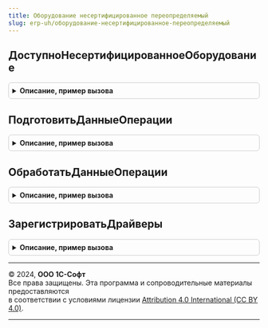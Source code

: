 ```yaml
---
title: Оборудование несертифицированное переопределяемый
slug: erp-uh/оборудование-несертифицированное-переопределяемый
---
```



## ДоступноНесертифицированноеОборудование
<details style="margin: 1em 0; padding: 0.5em; border: 1px solid #ccc; border-radius: 6px;">

<summary style="font-weight: bold; cursor: pointer;">Описание, пример вызова</summary>

```bsl

// Устанавливает доступность несертифицированного оборудования
//
// Параметры:
//  Доступно - Булево - несертифицированное оборудование доступно.
//  СтандартнаяОбработка - Булево - Стандартная обработка.
//
Процедура ДоступноНесертифицированноеОборудование(Доступно, СтандартнаяОбработка) Экспорт
```

Пример вызова
```bsl
ОборудованиеНесертифицированноеПереопределяемый.ДоступноНесертифицированноеОборудование(Доступно, СтандартнаяОбработка) 
```
</details>

## ПодготовитьДанныеОперации
<details style="margin: 1em 0; padding: 0.5em; border: 1px solid #ccc; border-radius: 6px;">

<summary style="font-weight: bold; cursor: pointer;">Описание, пример вызова</summary>

```bsl

// Подготовить данные операции перед выполнением команды.
//
// Параметры:
//  ПараметрыПодключения - Структура - Параметры подключения.
//  Команда - Строка - Выполняемая команда.
//  ПараметрыОперации - Структура - Параметры операции.
//
// Возвращаемое значение:
//  Структура.
Процедура ПодготовитьДанныеОперации(ПараметрыПодключения, Команда, ПараметрыОперации, ДанныеОперации) Экспорт
```

Пример вызова
```bsl
ОборудованиеНесертифицированноеПереопределяемый.ПодготовитьДанныеОперации(ПараметрыПодключения, Команда, ПараметрыОперации, ДанныеОперации) 
```
</details>

## ОбработатьДанныеОперации
<details style="margin: 1em 0; padding: 0.5em; border: 1px solid #ccc; border-radius: 6px;">

<summary style="font-weight: bold; cursor: pointer;">Описание, пример вызова</summary>

```bsl

// Обработать данные операции после выполнения команды.
//
// Параметры:
//  ПараметрыПодключения - Структура - Параметры подключения.
//  Команда - Строка - Выполняемая команда.
//  РезультатВыполнения - Структура - результат выполнения операции.
//  ДанныеОперации - Структура - Параметры операции.
//
Процедура ОбработатьДанныеОперации(ПараметрыПодключения, Команда, РезультатВыполнения, ДанныеОперации) Экспорт
```

Пример вызова
```bsl
ОборудованиеНесертифицированноеПереопределяемый.ОбработатьДанныеОперации(ПараметрыПодключения, Команда, РезультатВыполнения, ДанныеОперации) 
```
</details>

## ЗарегистрироватьДрайверы
<details style="margin: 1em 0; padding: 0.5em; border: 1px solid #ccc; border-radius: 6px;">

<summary style="font-weight: bold; cursor: pointer;">Описание, пример вызова</summary>

```bsl

// Добавляет в список поставляемые драйверы в составе конфигурации.
//
// Параметры:
//  Драйверы - ТаблицаЗначений - см. ОборудованиеНесертифицированное.НоваяТаблицаНесертифицированныхДрайверов
//
Процедура ЗарегистрироватьДрайверы(Драйверы) Экспорт
```

Пример вызова
```bsl
ОборудованиеНесертифицированноеПереопределяемый.ЗарегистрироватьДрайверы(Драйверы) 
```
</details>

---

© 2024, **ООО 1С-Софт**  
Все права защищены. Эта программа и сопроводительные материалы предоставляются  
в соответствии с условиями лицензии [Attribution 4.0 International (CC BY 4.0)](https://creativecommons.org/licenses/by/4.0/legalcode).

---
